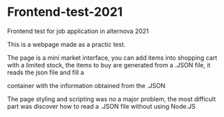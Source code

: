 # Frontend-test-2021
Frontend test for job application in alternova 2021

This is a webpage made as a practic test.

The page is a mini market interface, you can add items into shopping cart with a limited stock,
the items to buy are generated from a .JSON file, it reads the json file and fill a <div> container with the information obtained from the .JSON

The page styling and scripting was no a major problem, the most difficult part was discover how to read a .JSON file without using Node.JS
